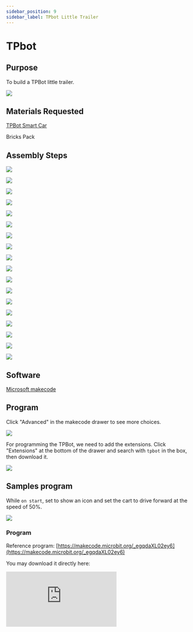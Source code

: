 ```yaml
---
sidebar_position: 9
sidebar_label: TPbot Little Trailer
---
```


# TPbot

## Purpose

To build a TPBot little trailer.


![](./images/tpbot-brick-expansion-case-09-01.png)

## Materials Requested


[TPBot Smart Car](https://www.elecfreaks.com/tpbot.html)

Bricks Pack



## Assembly Steps

![](./images/tpbot-brick-expansion-step-09-01.png)

![](./images/tpbot-brick-expansion-step-09-02.png)

![](./images/tpbot-brick-expansion-step-09-03.png)

![](./images/tpbot-brick-expansion-step-09-04.png)

![](./images/tpbot-brick-expansion-step-09-05.png)

![](./images/tpbot-brick-expansion-step-09-06.png)

![](./images/tpbot-brick-expansion-step-09-07.png)

![](./images/tpbot-brick-expansion-step-09-08.png)

![](./images/tpbot-brick-expansion-step-09-09.png)

![](./images/tpbot-brick-expansion-step-09-10.png)

![](./images/tpbot-brick-expansion-step-09-11.png)

![](./images/tpbot-brick-expansion-step-09-12.png)

![](./images/tpbot-brick-expansion-step-09-13.png)

![](./images/tpbot-brick-expansion-step-09-14.png)

![](./images/tpbot-brick-expansion-step-09-15.png)

![](./images/tpbot-brick-expansion-step-09-16.png)

![](./images/tpbot-brick-expansion-step-09-17.png)

![](./images/tpbot-brick-expansion-step-09-18.png)


## Software

[Microsoft makecode](https://makecode.microbit.org/#)


## Program



Click "Advanced" in the makecode drawer to see more choices.

![](./images/tpbot-brick-expansion-case-01-03.png)

For programming the TPBot, we need to add the extensions. Click "Extensions" at the bottom of the drawer and search with `tpbot` in the box, then download it.

![](./images/tpbot-brick-expansion-case-01-04.png)


## Samples program

While `on start`, set to show an icon and set the cart to drive forward at the speed of 50%.

![](./images/tpbot-brick-expansion-case-03-05.png)


### Program

Reference program: [https://makecode.microbit.org/_egqdaXL02ey6](https://makecode.microbit.org/_egqdaXL02ey6)

You may download it directly here:

<div
    style={{
        position: 'relative',
        paddingBottom: '60%',
        overflow: 'hidden',
    }}
>
    <iframe
        src="https://makecode.microbit.org/_egqdaXL02ey6"
        frameborder="0"
        sandbox="allow-popups allow-forms allow-scripts allow-same-origin"
        style={{
            position: 'absolute',
            width: '100%',
            height: '100%',
        }}
    />
</div>

## Conclusion


The cart moves forward.

